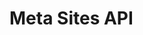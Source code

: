 # Meta Sites API

<div id='redoc-container'>
</div>
<script>
    (function() {
        Redoc.init('/_static/api/platform_meta_sites_authorized_api.json', {}, document.getElementById('redoc-container'), () => {window.prepareRedocMenu ? window.prepareRedocMenu() : setTimeout(()=>{window.prepareRedocMenu()}, 2000)});
    })();
</script>
